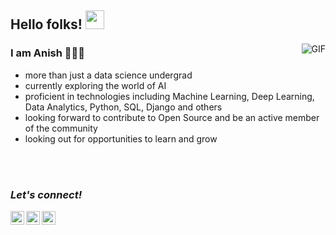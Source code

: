 ## Hello folks!  <img src="https://raw.githubusercontent.com/iampavangandhi/iampavangandhi/master/gifs/Hi.gif" width="30px"></h2>

<img align="right" alt="GIF" src="https://media.giphy.com/media/v1.Y2lkPTc5MGI3NjExamxtdWpuYTBnMjJ4emI1YnRob3hzZTJibjVqcWMwdnc2N2xhZmhzOCZlcD12MV9pbnRlcm5hbF9naWZfYnlfaWQmY3Q9Zw/jTNG3RF6EwbkpD4LZx/giphy.gif" />


### I am Anish 👩🏽‍💻

- more than just a data science undergrad
- currently exploring the world of AI
- proficient in technologies including Machine Learning, Deep Learning, Data Analytics, Python, SQL, Django and others
- looking forward to contribute to Open Source and be an active member of the community
- looking out for opportunities to learn and grow
<br />
<br />

### *Let's connect!*

<a href="https://www.linkedin.com/in/anishhguptaa/">
  <img align="left" alt="Anish's Linkdein" width="22px" src="https://cdn.jsdelivr.net/npm/simple-icons@v3/icons/linkedin.svg" />
</a>
<a href="https://twitter.com/ajaykhalsa_ak">
  <img align="left" alt="Anish's Twitter" width="22px" src="https://cdn.jsdelivr.net/npm/simple-icons@v3/icons/twitter.svg" />
</a>
<a href="https://www.instagram.com/anishhguptaa/">
  <img align="left" alt="Anish's Instagram" width="22px" src="https://cdn.jsdelivr.net/npm/simple-icons@3.13.0/icons/instagram.svg" />
</a>
